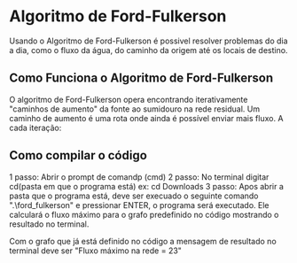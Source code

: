 
# Algoritmo de Ford-Fulkerson

Usando o Algoritmo de Ford-Fulkerson é possivel resolver problemas do dia a dia, como o fluxo da água, do caminho da origem até os locais de destino.

## Como Funciona o Algoritmo de Ford-Fulkerson

O algoritmo de Ford-Fulkerson opera encontrando iterativamente "caminhos de aumento" da fonte ao sumidouro na rede residual. Um caminho de aumento é uma rota onde ainda é possível enviar mais fluxo. A cada iteração:

## Como compilar o código
1 passo: Abrir o prompt de comandp (cmd)
2 passo: No terminal digitar cd(pasta em que o programa está) ex: cd Downloads
3 passo: Apos abrir a pasta que o programa está, deve ser execuado o seguinte comando ".\ford_fulkerson" e pressionar ENTER, o programa será executado. Ele calculará o fluxo máximo para o grafo predefinido no código mostrando o resultado no terminal.

Com o grafo que já está definido no código a mensagem de resultado no terminal deve ser "Fluxo máximo na rede = 23"
